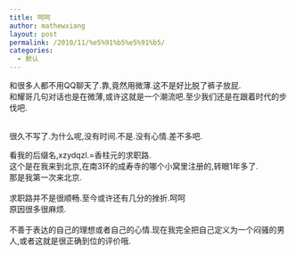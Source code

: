```yaml
---
title: 呵呵
author: mathewxiang
layout: post
permalink: /2010/11/%e5%91%b5%e5%91%b5/
categories:
  - 默认
---
```

<div>
  和很多人都不用QQ聊天了.靠,竟然用微薄.这不是好比脱了裤子放屁.
</div>

<div>
  和耀哥几句对话也是在微薄,或许这就是一个潮流吧.至少我们还是在跟着时代的步伐吧.
</div>

<div>
  <br />
</div>

很久不写了.为什么呢,没有时间.不是.没有心情.差不多吧.

<div>
  看我的后缀名,xzydqzl.=香柱元的求职路.
</div>

<div>
  这个是在我来到北京,在南3环的成寿寺的哪个小窝里注册的,转眼1年多了.
</div>

<div>
  那是我第一次来北京.
</div>

<div>
  <br />
</div>

<div>
  求职路并不是很顺畅.至今或许还有几分的挫折.呵呵
</div>

<div>
  原因很多很麻烦.
</div>

<div>
  <br />
</div>

<div>
  不善于表达的自己的理想或者自己的心情.现在我完全把自己定义为一个闷骚的男人,或者这就是很正确到位的评价哦.
</div>

<div>
  <br />
</div>